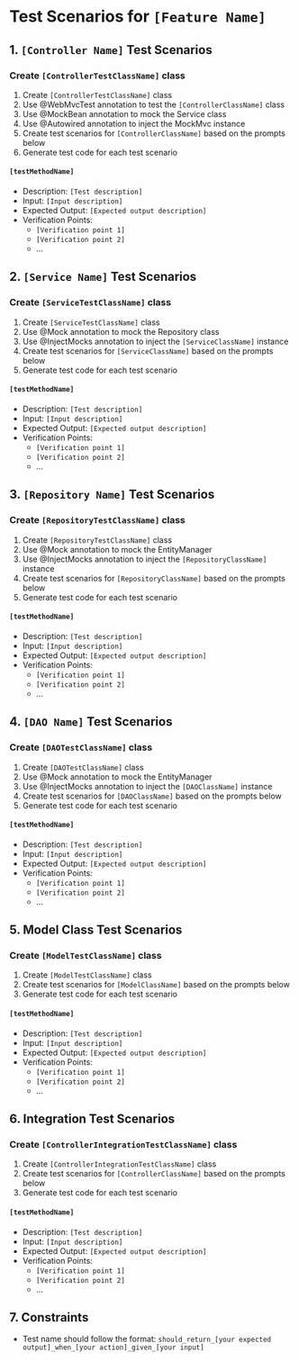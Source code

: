 # Test Scenarios for `[Feature Name]`

## 1. `[Controller Name]` Test Scenarios
### Create `[ControllerTestClassName]` class
1. Create `[ControllerTestClassName]` class
2. Use @WebMvcTest annotation to test the `[ControllerClassName]` class
3. Use @MockBean annotation to mock the Service class
4. Use @Autowired annotation to inject the MockMvc instance
5. Create test scenarios for `[ControllerClassName]` based on the prompts below
6. Generate test code for each test scenario

#### `[testMethodName]`
- Description: `[Test description]`
- Input: `[Input description]`
- Expected Output: `[Expected output description]`
- Verification Points:
  - `[Verification point 1]`
  - `[Verification point 2]`
  - ...

## 2. `[Service Name]` Test Scenarios
### Create `[ServiceTestClassName]` class
1. Create `[ServiceTestClassName]` class
2. Use @Mock annotation to mock the Repository class
3. Use @InjectMocks annotation to inject the `[ServiceClassName]` instance
4. Create test scenarios for `[ServiceClassName]` based on the prompts below
5. Generate test code for each test scenario

#### `[testMethodName]`
- Description: `[Test description]`
- Input: `[Input description]`
- Expected Output: `[Expected output description]`
- Verification Points:
  - `[Verification point 1]`
  - `[Verification point 2]`
  - ...

## 3. `[Repository Name]` Test Scenarios
### Create `[RepositoryTestClassName]` class
1. Create `[RepositoryTestClassName]` class
2. Use @Mock annotation to mock the EntityManager
3. Use @InjectMocks annotation to inject the `[RepositoryClassName]` instance
4. Create test scenarios for `[RepositoryClassName]` based on the prompts below
5. Generate test code for each test scenario

#### `[testMethodName]`
- Description: `[Test description]`
- Input: `[Input description]`
- Expected Output: `[Expected output description]`
- Verification Points:
  - `[Verification point 1]`
  - `[Verification point 2]`
  - ...

## 4. `[DAO Name]` Test Scenarios
### Create `[DAOTestClassName]` class
1. Create `[DAOTestClassName]` class
2. Use @Mock annotation to mock the EntityManager
3. Use @InjectMocks annotation to inject the `[DAOClassName]` instance
4. Create test scenarios for `[DAOClassName]` based on the prompts below
5. Generate test code for each test scenario

#### `[testMethodName]`
- Description: `[Test description]`
- Input: `[Input description]`
- Expected Output: `[Expected output description]`
- Verification Points:
  - `[Verification point 1]`
  - `[Verification point 2]`
  - ...

## 5. Model Class Test Scenarios
### Create `[ModelTestClassName]` class
1. Create `[ModelTestClassName]` class
2. Create test scenarios for `[ModelClassName]` based on the prompts below
3. Generate test code for each test scenario

#### `[testMethodName]`
- Description: `[Test description]`
- Input: `[Input description]`
- Expected Output: `[Expected output description]`
- Verification Points:
  - `[Verification point 1]`
  - `[Verification point 2]`
  - ...

## 6. Integration Test Scenarios
### Create `[ControllerIntegrationTestClassName]` class
1. Create `[ControllerIntegrationTestClassName]` class
2. Create test scenarios for `[ControllerClassName]` based on the prompts below
3. Generate test code for each test scenario

#### `[testMethodName]`
- Description: `[Test description]`
- Input: `[Input description]`
- Expected Output: `[Expected output description]`
- Verification Points:
  - `[Verification point 1]`
  - `[Verification point 2]`
  - ...

## 7. Constraints
- Test name should follow the format: `should_return_[your expected output]_when_[your action]_given_[your input]`